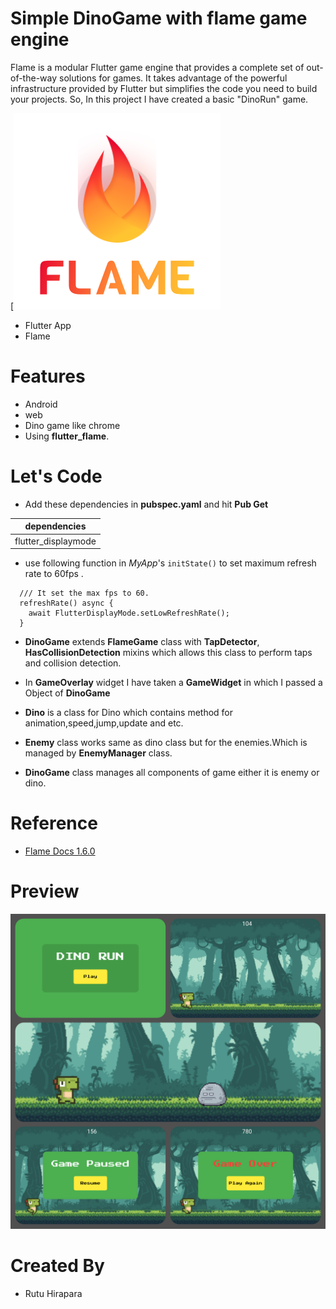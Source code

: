 # Simple DinoGame with flame game engine

Flame is a modular Flutter game engine that provides a complete set of out-of-the-way solutions for games. It takes advantage of the powerful infrastructure provided by Flutter but simplifies the code you need to build your projects.
So, In this project I have created a basic "DinoRun" game.

[![Flame logo](https://github.com/rp3110/dinogame-flutter-flame/blob/main/screenshot/flame_logo.png "Flame logo")

- Flutter App
- Flame


# Features
- Android
- web
- Dino game like chrome
- Using **flutter_flame**.




# Let's Code
- Add these dependencies in **pubspec.yaml** and hit **Pub Get**


|     dependencies             |
|------------------------------|
|     flutter_displaymode      |

- use following function in *MyApp*'s ```initState()``` to set maximum refresh rate to 60fps .
  
```
  /// It set the max fps to 60.
  refreshRate() async {
    await FlutterDisplayMode.setLowRefreshRate();
  }
``` 

- **DinoGame** extends **FlameGame** class with **TapDetector**, **HasCollisionDetection** mixins which allows this class to perform taps and collision detection.
- In **GameOverlay** widget I have taken a **GameWidget** in which I passed a Object of **DinoGame**

- **Dino** is a class for Dino which contains method for animation,speed,jump,update and etc.
- **Enemy** class works same as dino class but for the enemies.Which is managed by **EnemyManager** class.
- **DinoGame** class manages all components of game either it is enemy or dino.

# Reference
-  [Flame Docs 1.6.0](https://docs.flame-engine.org/1.6.0/ "Flame Docs 1.6.0")

# Preview
[![Preview](https://raw.githubusercontent.com/rp3110/dinogame-flutter-flame/main/screenshot/preview_ss.png "Preview")](https://raw.githubusercontent.com/rp3110/dinogame-flutter-flame/main/screenshot/preview_ss.png "Preview")
# Created By
- Rutu Hirapara

